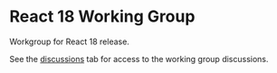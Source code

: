 # React 18 Working Group

Workgroup for React 18 release.

See the [discussions](https://github.com/reactwg/react-18/discussions) tab for access to the working group discussions.
